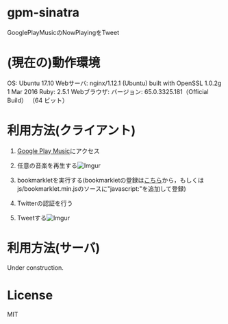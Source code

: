 # gpm-sinatra
GooglePlayMusicのNowPlayingをTweet

# (現在の)動作環境
OS: Ubuntu 17.10
Webサーバ: nginx/1.12.1 (Ubuntu) built with OpenSSL 1.0.2g  1 Mar 2016
Ruby: 2.5.1
Webブラウザ: バージョン: 65.0.3325.181（Official Build） （64 ビット）

# 利用方法(クライアント)

1. [Google Play Music](https://play.google.com/music/listen)にアクセス

2. 任意の音楽を再生する![Imgur](https://i.imgur.com/VBaK4vS.png)

3. bookmarkletを実行する(bookmarkletの登録は[こちら]()から，もしくはjs/bookmarklet.min.jsのソースに"javascript:"を追加して登録)

4. Twitterの認証を行う

5. Tweetする![Imgur](https://i.imgur.com/W9cyStr.png)

# 利用方法(サーバ)

Under construction.

# License
MIT
